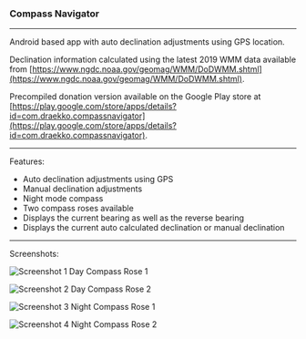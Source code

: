 ### Compass Navigator 

---

Android based app with auto declination adjustments using GPS location. 

Declination information calculated using the latest 2019 WMM data available from [https://www.ngdc.noaa.gov/geomag/WMM/DoDWMM.shtml](https://www.ngdc.noaa.gov/geomag/WMM/DoDWMM.shtml). 

Precompiled donation version available on the Google Play store at [https://play.google.com/store/apps/details?id=com.draekko.compassnavigator](https://play.google.com/store/apps/details?id=com.draekko.compassnavigator).

---

Features:

* Auto declination adjustments using GPS
* Manual declination adjustments
* Night mode compass
* Two compass roses available
* Displays the current bearing as well as the reverse bearing
* Displays the current auto calculated declination or manual declination

---

Screenshots:

![Screenshot 1 Day Compass Rose 1](https://github.com/draekko/CompassNavigator/raw/master/images/screenshot1.png "Screenshot 1 Day Compass Rose 1")
   
   

![Screenshot 2 Day Compass Rose 2](https://github.com/draekko/CompassNavigator/raw/master/images/screenshot2.png "Screenshot 2 Day Compass Rose 2")
   
   

![Screenshot 3 Night Compass Rose 1](https://github.com/draekko/CompassNavigator/raw/master/images/screenshot1.png "Screenshot 1 Night Compass Rose 1")
   
   

![Screenshot 4 Night Compass Rose 2](https://github.com/draekko/CompassNavigator/raw/master/images/screenshot2.png "Screenshot 2 Night Compass Rose 2")
   
   


